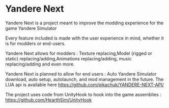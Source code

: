 # Yandere Next
Yandere Next is a project meant to improve the modding experience for the game Yandere Simulator

Every feature included is made with the user experience in mind, whether it is for modders or end-users.

Yandere Next allows for modders : Texture replacing,Model (rigged or static) replacing/adding,Animations replacing/adding, music replacing/adding and even more.

Yandere Next is planned to allow for end users : Auto Yandere Simulator download, auto setup, autolaunch, and mod management in the future.
The LUA api is available here https://github.com/pikachuk/YANDERE-NEXT-API/


The project uses code from UnityHook to hook into the game assemblies : https://github.com/HearthSim/UnityHook
